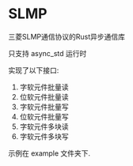 # SLMP
三菱SLMP通信协议的Rust异步通信库

只支持 async_std 运行时

实现了以下接口:  
1. 字软元件批量读
2. 位软元件批量读
3. 字软元件批量写
4. 位软元件批量写
5. 字软元件多块读
6. 字软元件多块写

示例在 example 文件夹下.

